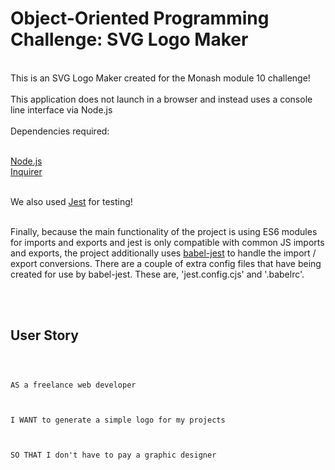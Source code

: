 # Object-Oriented Programming Challenge: SVG Logo Maker

<br>
This is an SVG Logo Maker created for the Monash module 10 challenge! 
<br>

<br>
This application does not launch in a browser and instead uses a console line interface via Node.js <br>
<br>
Dependencies required: <br>
<br>

[Node.js](https://www.nodejs.org/en) <br>
[Inquirer](https://www.npmjs.com/package/inquirer) <br>
<br>

We also used [Jest](https://www.npmjs.com/package/jest) for testing!<br>
<br>

Finally, because the main functionality of the project is using ES6 modules for imports and exports and jest is only compatible with common JS 
imports and exports, the project additionally uses [babel-jest](https://www.npmjs.com/package/babel-jest) to handle the import / export conversions. 
There are a couple of extra config files that have being created for use by babel-jest. These are, 'jest.config.cjs' and '.babelrc'.
<br>


<br>
<br>

## User Story
<code>
<br>
AS a freelance web developer <br>
<br>
I WANT to generate a simple logo for my projects<br>
<br>
SO THAT I don't have to pay a graphic designer<br>
<br>
</code>